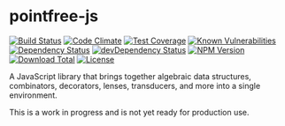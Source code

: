# pointfree-js

[![Build Status](https://travis-ci.org/ecozoic/proxify.svg?branch=master)](https://travis-ci.org/ecozoic/proxify)
[![Code Climate](https://codeclimate.com/github/mosbymc/pointfree-js/badges/gpa.svg)](https://codeclimate.com/github/mosbymc/pointfree-js)
[![Test Coverage](https://codeclimate.com/github/mosbymc/pointfree-js/badges/coverage.svg)](https://codeclimate.com/github/mosbymc/pointfree-js/coverage)
[![Known Vulnerabilities](https://snyk.io/test/github/mosbymc/pointfree-js/badge.svg)](https://snyk.io/test/github/mosbymc/pointfree-js)
[![Dependency Status](https://david-dm.org/ecozoic/proxify.svg)](https://david-dm.org/ecozoic/proxify)
[![devDependency Status](https://david-dm.org/ecozoic/proxify/dev-status.png)](https://david-dm.org/ecozoic/proxify#info=devDependencies)
[![NPM Version](https://img.shields.io/npm/v/proxify-js.svg)](https://www.npmjs.com/package/proxify-js)
[![Download Total](https://img.shields.io/npm/dt/proxify-js.svg)](https://www.npmjs.com/package/proxify-js)
[![License](https://img.shields.io/npm/l/proxify-js.svg)](https://opensource.org/licenses/MIT)

A JavaScript library that brings together algebraic data structures, combinators, decorators, lenses, transducers, and more into a single environment.

This is a work in progress and is not yet ready for production use.
